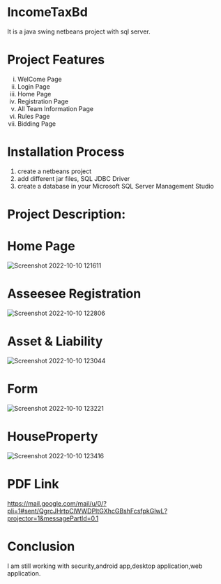 # IncomeTaxBd
<hl>
<p>It is a java swing netbeans project with sql server.</p>

# Project Features
<hl>
<ol type="i">
    <li>WelCome Page</li>
    <li>Login Page</li>
    <li>Home Page</li>
    <li>Registration Page</li>
    <li>All Team Information Page</li>
    <li>Rules Page</li>
    <li>Bidding Page</li>
  </ol>

# Installation Process
<hl>
  <hl>
  <ol>
    <li>create a netbeans  project</li>
    <li>add  different jar files, SQL JDBC Driver</li>
    <li>create a database in your Microsoft SQL Server Management Studio </li>
</ol>
    
# Project Description:
 <hl>
   
# Home Page
![Screenshot 2022-10-10 121611](https://user-images.githubusercontent.com/56682452/194807696-1dbb2f6d-1780-4b47-bbbd-8d15eda7f286.png)
# Asseesee Registration
![Screenshot 2022-10-10 122806](https://user-images.githubusercontent.com/56682452/194808909-eae096f5-81b8-495b-ba53-a7c374158c82.png)
# Asset & Liability
![Screenshot 2022-10-10 123044](https://user-images.githubusercontent.com/56682452/194809174-d6b6662e-00e9-4735-b991-e9ed1f727cc8.png)
# Form
![Screenshot 2022-10-10 123221](https://user-images.githubusercontent.com/56682452/194809319-822c0f5a-c19c-4e8c-9bcb-324b6418c11c.png)
# HouseProperty
![Screenshot 2022-10-10 123416](https://user-images.githubusercontent.com/56682452/194809598-446305dd-dcf0-4ced-bb53-fe3506ca6562.png)
# PDF Link
https://mail.google.com/mail/u/0/?pli=1#sent/QgrcJHrtpClWWDPltGXhcGBshFcsfpkGlwL?projector=1&messagePartId=0.1
# Conclusion
 <hl>
 <p> I am still working with security,android app,desktop application,web application.</p>

